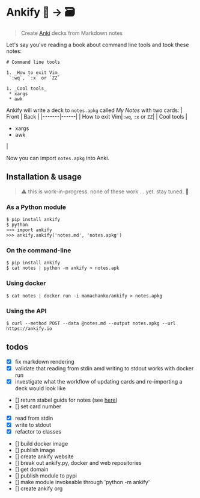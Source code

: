 # Ankify 📝 → 🗃

> Create [Anki](https://apps.ankiweb.net) decks from Markdown notes 

Let's say you've reading a book about command line tools and took these notes:
```
# Command line tools

1. _How to exit Vim_
 `:wq`, `:x` or `ZZ`

1. _Cool tools_
 * xargs
 * awk
```

Ankify will write a deck to `notes.apkg` called _My Notes_ with two cards:
| Front | Back |
|-------|------|
| How to exit Vim|`:wq`, `:x` or `ZZ`|
| Cool tools | <ul><li>xargs</li><li>awk</li></ul> |

Now you can import `notes.apkg` into Anki.

## Installation & usage

> ⚠️  this is work-in-progress. none of these work ... yet. stay tuned. 🦺

### As a Python module
```
$ pip install ankify
$ python
>>> import ankify
>>> ankify.ankify('notes.md', 'notes.apkg')
```

### On the command-line
```
$ pip install ankify
$ cat notes | python -m ankify > notes.apk
```

### Using docker

```
$ cat notes | docker run -i mamachanko/ankify > notes.apkg
```

### Using the API
```
$ curl --method POST --data @notes.md --output notes.apkg --url https://ankify.io
```

## todos
 * [x] fix markdown rendering
 * [x] validate that reading from stdin amd writing to stdout works with docker run
 * [x] investigate what the workflow of updating cards and re-importing a deck
   would look like
 * [] return stabel guids for notes (see [here](https://github.com/kerrickstaley/genanki#note-guids))
 * [] set card number
 * [x] read from stdin
 * [x] write to stdout
 * [x] refactor to classes
 * [] build docker image
 * [] publish image
 * [] create ankify website
 * [] break out ankify.py, docker and web repositories 
 * [] get domain
 * [] publish module to pypi
 * [] make module invokeable through 'python -m ankify'
 * [] create ankify org

